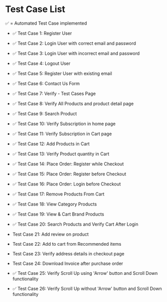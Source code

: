 # Test Case List

✅ = Automated Test Case implemented

- ✅ Test Case 1: Register User
- ✅ Test Case 2: Login User with correct email and password
- ✅ Test Case 3: Login User with incorrect email and password
- ✅  Test Case 4: Logout User
- ✅ Test Case 5: Register User with existing email
- ✅ Test Case 6: Contact Us Form
- ✅ Test Case 7: Verify - Test Cases Page
- ✅ Test Case 8: Verify All Products and product detail page
- ✅ Test Case 9: Search Product
- ✅ Test Case 10: Verify Subscription in home page
- ✅ Test Case 11: Verify Subscription in Cart page
- ✅ Test Case 12: Add Products in Cart
- ✅ Test Case 13: Verify Product quantity in Cart
- ✅ Test Case 14: Place Order: Register while Checkout
- ✅ Test Case 15: Place Order: Register before Checkout
- ✅ Test Case 16: Place Order: Login before Checkout
- ✅ Test Case 17: Remove Products From Cart
- ✅ Test Case 18: View Category Products
- ✅ Test Case 19: View & Cart Brand Products
- ✅ Test Case 20: Search Products and Verify Cart After Login

- Test Case 21: Add review on product
- Test Case 22: Add to cart from Recommended items
- Test Case 23: Verify address details in checkout page
- Test Case 24: Download Invoice after purchase order

- ✅ Test Case 25: Verify Scroll Up using 'Arrow' button and Scroll Down functionality
- ✅ Test Case 26: Verify Scroll Up without 'Arrow' button and Scroll Down functionality